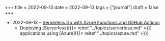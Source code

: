 +++
title = 2022-09-13
date = 2022-09-13
tags = ["journal"]
draft = false
+++

-   2022-09-13 ◦ [Serverless Go with Azure Functions and GitHub Actions](https://dev.to/sahan/serverless-go-with-azure-functions-and-github-actions-4j9k)
    -   Deploying [Serverless]({{< relref "../topics/serverless.md" >}}) applications using [Azure]({{< relref "../topics/azure.md" >}})
